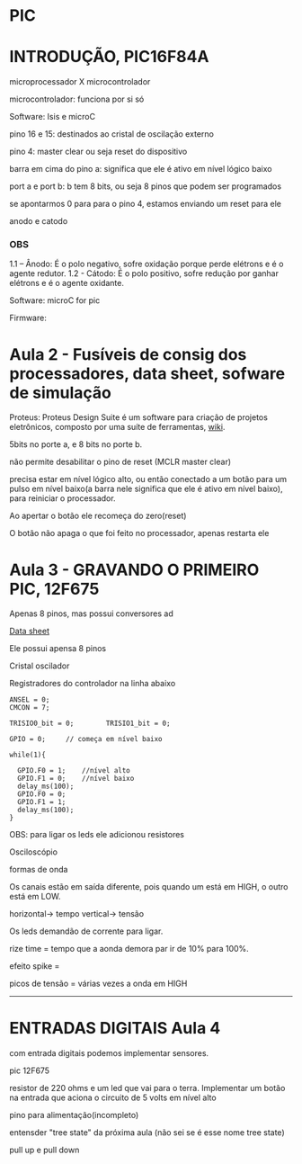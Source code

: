 # PIC

# INTRODUÇÃO, PIC16F84A

microprocessador X microcontrolador

microcontrolador: funciona por si só

Software: Isis e microC

pino 16 e 15:  destinados ao cristal de oscilação externo

pino 4: master clear ou seja reset do dispositivo

barra em cima do pino a: significa que ele é ativo em nível lógico baixo

port a e port b: b tem 8 bits, ou seja 8 pinos que podem ser programados

se apontarmos 0 para para o pino 4, estamos enviando um reset para ele






anodo e catodo

### OBS

1.1 – Ânodo: É o polo negativo, sofre oxidação porque perde elétrons e é o agente redutor. 
1.2 - Cátodo: É o polo positivo, sofre redução por ganhar elétrons e é o agente oxidante.





Software: microC for pic






Firmware: 


# Aula 2 - Fusíveis de consig dos processadores, data sheet, sofware de simulação

Proteus: Proteus Design Suite é um software para criação de projetos eletrônicos, composto por uma suíte de ferramentas, [wiki](https://pt.wikipedia.org/wiki/Proteus_(programa_de_computador)).

5bits no porte a, e 8 bits no porte b.





não permite desabilitar o pino de reset (MCLR master clear)

precisa estar em nível lógico alto, ou então conectado a um botão para um pulso em nível baixo(a barra nele significa que ele é ativo em nível baixo), para reiniciar o processador.



Ao apertar o botão ele recomeça do zero(reset)

O botão não apaga o que foi feito no processador, apenas restarta ele





# Aula 3 - GRAVANDO O PRIMEIRO PIC, 12F675

Apenas 8 pinos, mas possui conversores ad

[Data sheet](http://ww1.microchip.com/downloads/en/devicedoc/30430c.pdf)

Ele possui apensa 8 pinos

Cristal oscilador

Registradores do controlador na linha abaixo

```
ANSEL = 0;
CMCON = 7;

TRISIO0_bit = 0;        TRISIO1_bit = 0;

GPIO = 0;     // começa em nível baixo

while(1){

  GPIO.F0 = 1;    //nível alto
  GPIO.F1 = 0;    //nível baixo
  delay_ms(100);  
  GPIO.F0 = 0;    
  GPIO.F1 = 1;   
  delay_ms(100);
}
```

OBS: para ligar os leds ele adicionou resistores







Osciloscópio

formas de onda

Os canais estão em saída diferente, pois quando um está em HIGH, o outro está em LOW.

horizontal-> tempo          vertical-> tensão

Os leds demandão de corrente para ligar.

rize time = tempo que a aonda demora par ir de 10% para 100%.

efeito spike =

picos de tensão = várias vezes a onda em HIGH

--------------------------------------------------------------------------

# ENTRADAS DIGITAIS Aula 4

com entrada digitais podemos implementar sensores.

pic 12F675

resistor de 220 ohms e um led que vai para o terra. Implementar um botão na entrada que aciona o circuito de 5 volts em nível alto

pino para alimentação(incompleto)

entensder "tree state"  da próxima aula (não sei se é esse nome tree state)







pull up e pull down






